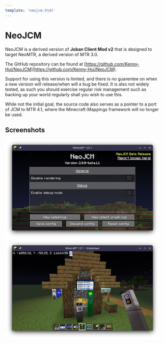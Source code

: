```yaml
---
template: 'neojcm.html'
---
```


# NeoJCM
NeoJCM is a derived version of **Joban Client Mod v2** that is designed to target NeoMTR, a derived version of MTR 3.0.

The GitHub repository can be found at [https://github.com/Kenny-Hui/NeoJCM](https://github.com/Kenny-Hui/NeoJCM).

Support for using this version is limited, and there is no guarentee on when a new version will release/when will a bug be fixed. It is also not widely tested, as such you should exercise regular risk management such as backing up your world regularly shall you wish to use this.

While not the initial goal, the source code also serves as a pointer to a port of JCM to MTR 4.1, where the Minecraft-Mappings framework will no longer be used.

## Screenshots
![NeoJCM Config Screen](./img/config.png)
![In-game view with PIDS, Exit Sign and various Railway Facilities](./img/gameplay1.png)
